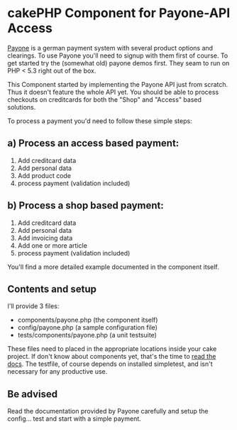 cakePHP Component for Payone-API Access
=======================================
[Payone](http://www.payone.de/) is a german payment system with several product options and clearings. To use Payone you'll need to signup with them first of course. To get started try the (somewhat old) payone demos first. They seam to run on PHP < 5.3 right out of the box.

This Component started by implementing the Payone API just from scratch. Thus it doesn't feature the whole API yet. You should be able to process checkouts on creditcards for both the "Shop" and "Access" based solutions.

To process a payment you'd need to follow these simple steps:

a) Process an access based payment:
------------------------------------

1. Add creditcard data
2. Add personal data
3. Add product code
4. process payment (validation included)

b) Process a shop based payment:
--------------------------------- 

1. Add creditcard data
2. Add personal data
3. Add invoicing data
4. Add one or more article
5. process payment (validation included)

You'll find a more detailed example documented in the component itself.

Contents and setup
-------------------
I'll provide 3 files:

* components/payone.php (the component itself)
* config/payone.php (a sample configuration file)
* tests/components/payone.php (a unit testsuite)
 
These files need to placed in the appropriate locations inside your cake project. If don't know about components yet, that's the time to [read the docs](http://book.cakephp.org/view/62/Components). The testfile, of course depends on installed simpletest, and isn't necessary for any productive use.

Be advised
----------
Read the documentation provided by Payone carefully and setup the config... test and start with a simple payment.
